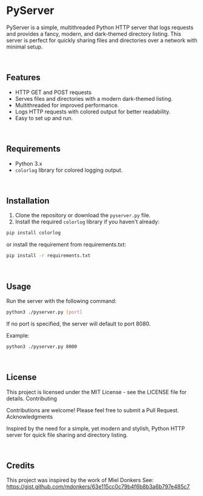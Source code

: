 # PyServer

PyServer is a simple, multithreaded Python HTTP server that logs requests and provides a fancy, modern, and dark-themed directory listing. This server is perfect for quickly sharing files and directories over a network with minimal setup.

<br>

## Features

- HTTP GET and POST requests
- Serves files and directories with a modern dark-themed listing.
- Multithreaded for improved performance.
- Logs HTTP requests with colored output for better readability.
- Easy to set up and run.

<br>

## Requirements

- Python 3.x
- `colorlog` library for colored logging output.

<br>

## Installation

1. Clone the repository or download the `pyserver.py` file.
2. Install the required `colorlog` library if you haven't already:

```bash
pip install colorlog
```

or install the requirement from requirements.txt:

```bash
pip install -r requirements.txt
```

<br>

## Usage

Run the server with the following command:
```bash
python3 ./pyserver.py [port]
```
If no port is specified, the server will default to port 8080.

Example:
```bash
python3 ./pyserver.py 8000
```

<br>

## License

This project is licensed under the MIT License - see the LICENSE file for details.
Contributing

Contributions are welcome! Please feel free to submit a Pull Request.
Acknowledgments

Inspired by the need for a simple, yet modern and stylish, Python HTTP server for quick file sharing and directory listing.

<br>

## Credits

This project was inspired by the work of Miel Donkers
See: <a href="https://gist.github.com/mdonkers/63e115cc0c79b4f6b8b3a6b797e485c7">https://gist.github.com/mdonkers/63e115cc0c79b4f6b8b3a6b797e485c7</a>
